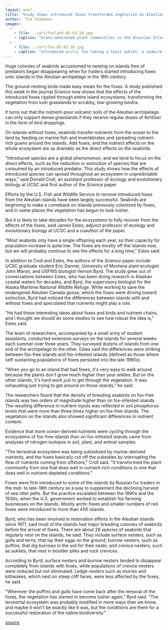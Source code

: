 ```yaml
---
layout: post
title: "Study shows introduced foxes transformed vegetation on Aleutian Islands from lush grassland to tundra"
author:  Tim Stephens
images:
  -
    - file: ../art/foxland.05-03-28.jpg
    - caption: "Grass-dominated plant communities in the Aleutian Islands (top) have been transformed to communities dominated by low-lying shrubs (bottom) due to reduced nutrient inputs. Foxes introduced for the Alaska fur trade decimated breeding seabird populations on the islands, leading to reduced nutrient input from seabird guano. Photo: D. Croll et al."
  -
    - file: ../art/fox.05-03-28.jpg
    - caption: "Introduced arctic fox taking a least auklet, a seabird breeding in the Aleutian Islands, Alaska Maritime National Wildlife Refuge. Fox predation decimated seabird populations and reduced the guano supplied by seabirds to the Aleutians, transforming the vegetation on the islands from productive plant communities dominated by grasses to less productive communities dominated by low-lying shrubs. Photo: A. DeGange"
---
```


Huge colonies of seabirds accustomed to nesting on islands free of predators began disappearing when fur traders started introducing foxes onto islands in the Aleutian archipelago in the 18th century.

The ground-nesting birds made easy meals for the foxes. A study published this week in the journal _Science_ now shows that the effects of the introduced foxes rippled through entire island ecosystems, transforming the vegetation from lush grasslands to scrubby, low-growing tundra.   

It turns out that the nutrient-poor volcanic soils of the Aleutian archipelago can only support dense grasslands if they receive regular doses of fertilizer in the form of bird droppings.

On islands without foxes, seabirds transfer nutrients from the ocean to the land by feeding on marine fish and invertebrates and spreading nutrient-rich guano around the islands. Add foxes, and the indirect effects on the whole ecosystem are as dramatic as the direct effects on the seabirds.

"Introduced species are a global phenomenon, and we tend to focus on the direct effects, such as the reduction or extinction of species that are consumed by an introduced predator. This study shows how the effects of introduced species can spread throughout an ecosystem in unpredictable ways," said Donald Croll, an assistant professor of ecology and evolutionary biology at UCSC and first author of the _Science_ paper.   

Efforts by the U.S. Fish and Wildlife Service to remove introduced foxes from the Aleutian islands have been largely successful. Seabirds are beginning to make a comeback on islands previously colonized by foxes, and in some places the vegetation has begun to look lusher.

But it is likely to take decades for the ecosystems to fully recover from the effects of the foxes, said James Estes, adjunct professor of ecology and evolutionary biology at UCSC and a coauthor of the paper.  

"Most seabirds only have a single offspring each year, so their capacity for population increase is quite low. The foxes are mostly off the islands now, but we will probably continue to see the effects for a long time," Estes said.  

In addition to Croll and Estes, the authors of the _Science_ paper include UCSC graduate student Eric Danner, University of Montana plant ecologist John Maron, and USFWS biologist Vernon Byrd. The study grew out of conversations between Estes, who has been doing research in Alaskan coastal waters for decades, and Byrd, the supervisory biologist for the Alaska Maritime National Wildlife Refuge. While working to save the endangered Aleutian Canada goose, which the foxes were driving toward extinction, Byrd had noticed the differences between islands with and without foxes and speculated that nutrients might play a role.   

"He had these interesting ideas about foxes and birds and nutrient chains, and I thought we should do some studies to see how robust the idea is," Estes said.   

The team of researchers, accompanied by a small army of student assistants, conducted extensive surveys on the islands for several weeks each summer over three years. They surveyed dozens of islands from one end of the archipelago to the other. Estes said the differences were striking between fox-free islands and fox-infested islands (defined as those where self-sustaining populations of foxes persisted into the late 1990s).   

"When you go to an island that had foxes, it's very easy to walk around because the plants don't grow much higher than your ankles. But on the other islands, it's hard work just to get through the vegetation. It was exhausting just trying to get around on those islands," he said.  

The researchers found that the density of breeding seabirds on fox-free islands was two orders of magnitude higher than on fox-infested islands. The resulting difference in nutrient inputs was reflected in soil phosphorus levels that were more than three times higher on fox-free islands. The vegetation on the islands also showed significant differences in nutrient content.   

Evidence that more ocean-derived nutrients were cycling through the ecosystems of fox-free islands than on fox-infested islands came from analyses of nitrogen isotopes in soil, plant, and animal samples.   

"The terrestrial ecosystem was being subsidized by marine-derived nutrients, and the foxes basically cut off the subsidies by interrupting the flow of nutrients coming from offshore," Croll said. "It transformed the plant community from one that does well in nutrient-rich conditions to one that does well in nutrient-depleted conditions."  

Foxes were first introduced to some of the islands by Russian fur traders in the mid- to late-18th century as a way to supplement the declining harvest of sea otter pelts. But the practice escalated between the 1890s and the 1930s, when the U.S. government worked to establish fox farming businesses on the islands. Mostly arctic foxes and smaller numbers of red foxes were introduced to more than 400 islands.   

Byrd, who has been involved in restoration efforts in the Aleutian islands since 1971, said most of the islands had major breeding colonies of seabirds before the arrival of foxes. There are about 26 species of seabirds that regularly nest on the islands, he said. They include surface nesters, such as gulls and terns, that lay their eggs on the ground; burrow nesters, such as puffins, that dig burrows in the soil for their nests; and crevice nesters, such as auklets, that nest in boulder piles and rock crevices.  

According to Byrd, surface nesters and burrow nesters tended to disappear completely from islands with foxes, while populations of crevice nesters were reduced but not eliminated. Ledge nesters such as murres and kittiwakes, which nest on steep cliff faces, were less affected by the foxes, he said.  

"Wherever the puffins and gulls have come back after the removal of the foxes, the vegetation has started to become lusher again," Byrd said. "The terrestrial ecosystem was probably modified in more ways than we know, and maybe it won't be exactly like it was, but the conditions are there for a successful restoration of the native biodiversity."  

[source](http://www1.ucsc.edu/currents/04-05/03-28/foxes.asp "Permalink to foxes")
